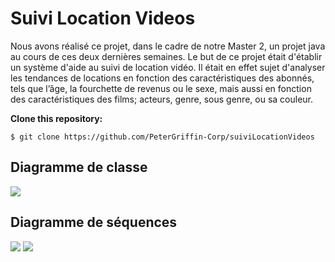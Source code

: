 # Suivi Location Videos

Nous avons réalisé ce projet, dans le cadre de notre Master 2, un projet java au cours de ces deux dernières semaines. Le but de ce projet était d'établir un système d'aide au suivi de location vidéo. Il était en effet sujet d'analyser les tendances de locations en fonction des caractéristiques des abonnés, tels que l’âge, la fourchette de revenus ou le sexe, mais aussi en fonction des caractéristiques des films; acteurs, genre, sous genre, ou sa couleur. 

**Clone this repository:**
```
$ git clone https://github.com/PeterGriffin-Corp/suiviLocationVideos
```

<h2>Diagramme de classe</h2>
<img src="data/diagramme de classe.jpeg">

<h2>Diagramme de séquences</h2>
<img src="data/Diagramme de séquences-Interaction abonné.drawio (1).png">
<img src="data/Diagramme de séquences-Interactions Films.drawio.png">

